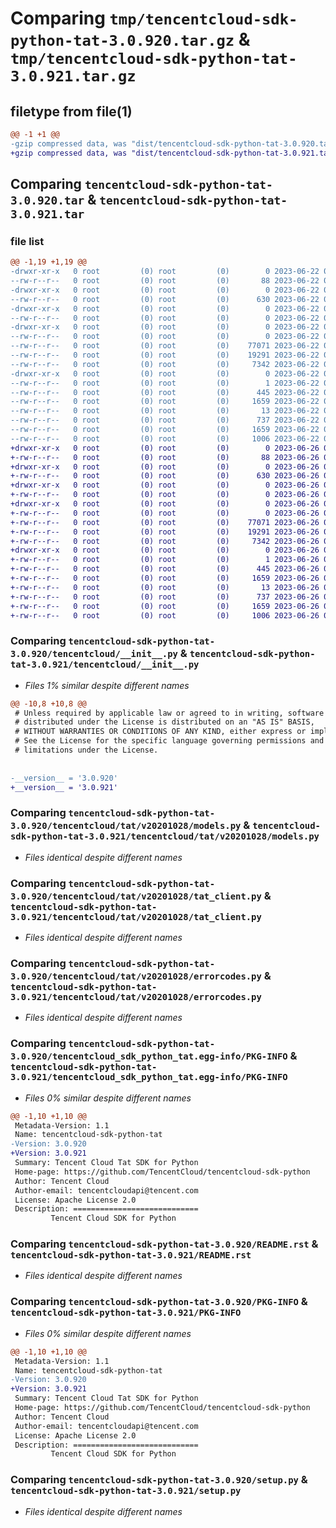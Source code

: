 # Comparing `tmp/tencentcloud-sdk-python-tat-3.0.920.tar.gz` & `tmp/tencentcloud-sdk-python-tat-3.0.921.tar.gz`

## filetype from file(1)

```diff
@@ -1 +1 @@
-gzip compressed data, was "dist/tencentcloud-sdk-python-tat-3.0.920.tar", last modified: Thu Jun 22 00:35:05 2023, max compression
+gzip compressed data, was "dist/tencentcloud-sdk-python-tat-3.0.921.tar", last modified: Mon Jun 26 00:32:43 2023, max compression
```

## Comparing `tencentcloud-sdk-python-tat-3.0.920.tar` & `tencentcloud-sdk-python-tat-3.0.921.tar`

### file list

```diff
@@ -1,19 +1,19 @@
-drwxr-xr-x   0 root         (0) root         (0)        0 2023-06-22 00:35:05.000000 tencentcloud-sdk-python-tat-3.0.920/
--rw-r--r--   0 root         (0) root         (0)       88 2023-06-22 00:35:05.000000 tencentcloud-sdk-python-tat-3.0.920/setup.cfg
-drwxr-xr-x   0 root         (0) root         (0)        0 2023-06-22 00:35:05.000000 tencentcloud-sdk-python-tat-3.0.920/tencentcloud/
--rw-r--r--   0 root         (0) root         (0)      630 2023-06-22 00:35:05.000000 tencentcloud-sdk-python-tat-3.0.920/tencentcloud/__init__.py
-drwxr-xr-x   0 root         (0) root         (0)        0 2023-06-22 00:35:05.000000 tencentcloud-sdk-python-tat-3.0.920/tencentcloud/tat/
--rw-r--r--   0 root         (0) root         (0)        0 2023-06-22 00:35:05.000000 tencentcloud-sdk-python-tat-3.0.920/tencentcloud/tat/__init__.py
-drwxr-xr-x   0 root         (0) root         (0)        0 2023-06-22 00:35:05.000000 tencentcloud-sdk-python-tat-3.0.920/tencentcloud/tat/v20201028/
--rw-r--r--   0 root         (0) root         (0)        0 2023-06-22 00:35:05.000000 tencentcloud-sdk-python-tat-3.0.920/tencentcloud/tat/v20201028/__init__.py
--rw-r--r--   0 root         (0) root         (0)    77071 2023-06-22 00:35:05.000000 tencentcloud-sdk-python-tat-3.0.920/tencentcloud/tat/v20201028/models.py
--rw-r--r--   0 root         (0) root         (0)    19291 2023-06-22 00:35:05.000000 tencentcloud-sdk-python-tat-3.0.920/tencentcloud/tat/v20201028/tat_client.py
--rw-r--r--   0 root         (0) root         (0)     7342 2023-06-22 00:35:05.000000 tencentcloud-sdk-python-tat-3.0.920/tencentcloud/tat/v20201028/errorcodes.py
-drwxr-xr-x   0 root         (0) root         (0)        0 2023-06-22 00:35:05.000000 tencentcloud-sdk-python-tat-3.0.920/tencentcloud_sdk_python_tat.egg-info/
--rw-r--r--   0 root         (0) root         (0)        1 2023-06-22 00:35:05.000000 tencentcloud-sdk-python-tat-3.0.920/tencentcloud_sdk_python_tat.egg-info/dependency_links.txt
--rw-r--r--   0 root         (0) root         (0)      445 2023-06-22 00:35:05.000000 tencentcloud-sdk-python-tat-3.0.920/tencentcloud_sdk_python_tat.egg-info/SOURCES.txt
--rw-r--r--   0 root         (0) root         (0)     1659 2023-06-22 00:35:05.000000 tencentcloud-sdk-python-tat-3.0.920/tencentcloud_sdk_python_tat.egg-info/PKG-INFO
--rw-r--r--   0 root         (0) root         (0)       13 2023-06-22 00:35:05.000000 tencentcloud-sdk-python-tat-3.0.920/tencentcloud_sdk_python_tat.egg-info/top_level.txt
--rw-r--r--   0 root         (0) root         (0)      737 2023-06-22 00:35:05.000000 tencentcloud-sdk-python-tat-3.0.920/README.rst
--rw-r--r--   0 root         (0) root         (0)     1659 2023-06-22 00:35:05.000000 tencentcloud-sdk-python-tat-3.0.920/PKG-INFO
--rw-r--r--   0 root         (0) root         (0)     1006 2023-06-22 00:35:05.000000 tencentcloud-sdk-python-tat-3.0.920/setup.py
+drwxr-xr-x   0 root         (0) root         (0)        0 2023-06-26 00:32:43.000000 tencentcloud-sdk-python-tat-3.0.921/
+-rw-r--r--   0 root         (0) root         (0)       88 2023-06-26 00:32:43.000000 tencentcloud-sdk-python-tat-3.0.921/setup.cfg
+drwxr-xr-x   0 root         (0) root         (0)        0 2023-06-26 00:32:43.000000 tencentcloud-sdk-python-tat-3.0.921/tencentcloud/
+-rw-r--r--   0 root         (0) root         (0)      630 2023-06-26 00:32:43.000000 tencentcloud-sdk-python-tat-3.0.921/tencentcloud/__init__.py
+drwxr-xr-x   0 root         (0) root         (0)        0 2023-06-26 00:32:43.000000 tencentcloud-sdk-python-tat-3.0.921/tencentcloud/tat/
+-rw-r--r--   0 root         (0) root         (0)        0 2023-06-26 00:32:43.000000 tencentcloud-sdk-python-tat-3.0.921/tencentcloud/tat/__init__.py
+drwxr-xr-x   0 root         (0) root         (0)        0 2023-06-26 00:32:43.000000 tencentcloud-sdk-python-tat-3.0.921/tencentcloud/tat/v20201028/
+-rw-r--r--   0 root         (0) root         (0)        0 2023-06-26 00:32:43.000000 tencentcloud-sdk-python-tat-3.0.921/tencentcloud/tat/v20201028/__init__.py
+-rw-r--r--   0 root         (0) root         (0)    77071 2023-06-26 00:32:43.000000 tencentcloud-sdk-python-tat-3.0.921/tencentcloud/tat/v20201028/models.py
+-rw-r--r--   0 root         (0) root         (0)    19291 2023-06-26 00:32:43.000000 tencentcloud-sdk-python-tat-3.0.921/tencentcloud/tat/v20201028/tat_client.py
+-rw-r--r--   0 root         (0) root         (0)     7342 2023-06-26 00:32:43.000000 tencentcloud-sdk-python-tat-3.0.921/tencentcloud/tat/v20201028/errorcodes.py
+drwxr-xr-x   0 root         (0) root         (0)        0 2023-06-26 00:32:43.000000 tencentcloud-sdk-python-tat-3.0.921/tencentcloud_sdk_python_tat.egg-info/
+-rw-r--r--   0 root         (0) root         (0)        1 2023-06-26 00:32:43.000000 tencentcloud-sdk-python-tat-3.0.921/tencentcloud_sdk_python_tat.egg-info/dependency_links.txt
+-rw-r--r--   0 root         (0) root         (0)      445 2023-06-26 00:32:43.000000 tencentcloud-sdk-python-tat-3.0.921/tencentcloud_sdk_python_tat.egg-info/SOURCES.txt
+-rw-r--r--   0 root         (0) root         (0)     1659 2023-06-26 00:32:43.000000 tencentcloud-sdk-python-tat-3.0.921/tencentcloud_sdk_python_tat.egg-info/PKG-INFO
+-rw-r--r--   0 root         (0) root         (0)       13 2023-06-26 00:32:43.000000 tencentcloud-sdk-python-tat-3.0.921/tencentcloud_sdk_python_tat.egg-info/top_level.txt
+-rw-r--r--   0 root         (0) root         (0)      737 2023-06-26 00:32:43.000000 tencentcloud-sdk-python-tat-3.0.921/README.rst
+-rw-r--r--   0 root         (0) root         (0)     1659 2023-06-26 00:32:43.000000 tencentcloud-sdk-python-tat-3.0.921/PKG-INFO
+-rw-r--r--   0 root         (0) root         (0)     1006 2023-06-26 00:32:43.000000 tencentcloud-sdk-python-tat-3.0.921/setup.py
```

### Comparing `tencentcloud-sdk-python-tat-3.0.920/tencentcloud/__init__.py` & `tencentcloud-sdk-python-tat-3.0.921/tencentcloud/__init__.py`

 * *Files 1% similar despite different names*

```diff
@@ -10,8 +10,8 @@
 # Unless required by applicable law or agreed to in writing, software
 # distributed under the License is distributed on an "AS IS" BASIS,
 # WITHOUT WARRANTIES OR CONDITIONS OF ANY KIND, either express or implied.
 # See the License for the specific language governing permissions and
 # limitations under the License.
 
 
-__version__ = '3.0.920'
+__version__ = '3.0.921'
```

### Comparing `tencentcloud-sdk-python-tat-3.0.920/tencentcloud/tat/v20201028/models.py` & `tencentcloud-sdk-python-tat-3.0.921/tencentcloud/tat/v20201028/models.py`

 * *Files identical despite different names*

### Comparing `tencentcloud-sdk-python-tat-3.0.920/tencentcloud/tat/v20201028/tat_client.py` & `tencentcloud-sdk-python-tat-3.0.921/tencentcloud/tat/v20201028/tat_client.py`

 * *Files identical despite different names*

### Comparing `tencentcloud-sdk-python-tat-3.0.920/tencentcloud/tat/v20201028/errorcodes.py` & `tencentcloud-sdk-python-tat-3.0.921/tencentcloud/tat/v20201028/errorcodes.py`

 * *Files identical despite different names*

### Comparing `tencentcloud-sdk-python-tat-3.0.920/tencentcloud_sdk_python_tat.egg-info/PKG-INFO` & `tencentcloud-sdk-python-tat-3.0.921/tencentcloud_sdk_python_tat.egg-info/PKG-INFO`

 * *Files 0% similar despite different names*

```diff
@@ -1,10 +1,10 @@
 Metadata-Version: 1.1
 Name: tencentcloud-sdk-python-tat
-Version: 3.0.920
+Version: 3.0.921
 Summary: Tencent Cloud Tat SDK for Python
 Home-page: https://github.com/TencentCloud/tencentcloud-sdk-python
 Author: Tencent Cloud
 Author-email: tencentcloudapi@tencent.com
 License: Apache License 2.0
 Description: ============================
         Tencent Cloud SDK for Python
```

### Comparing `tencentcloud-sdk-python-tat-3.0.920/README.rst` & `tencentcloud-sdk-python-tat-3.0.921/README.rst`

 * *Files identical despite different names*

### Comparing `tencentcloud-sdk-python-tat-3.0.920/PKG-INFO` & `tencentcloud-sdk-python-tat-3.0.921/PKG-INFO`

 * *Files 0% similar despite different names*

```diff
@@ -1,10 +1,10 @@
 Metadata-Version: 1.1
 Name: tencentcloud-sdk-python-tat
-Version: 3.0.920
+Version: 3.0.921
 Summary: Tencent Cloud Tat SDK for Python
 Home-page: https://github.com/TencentCloud/tencentcloud-sdk-python
 Author: Tencent Cloud
 Author-email: tencentcloudapi@tencent.com
 License: Apache License 2.0
 Description: ============================
         Tencent Cloud SDK for Python
```

### Comparing `tencentcloud-sdk-python-tat-3.0.920/setup.py` & `tencentcloud-sdk-python-tat-3.0.921/setup.py`

 * *Files identical despite different names*

